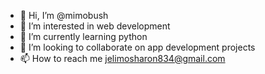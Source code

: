 - 👋 Hi, I’m @mimobush
- 👀 I’m interested in web development
- 🌱 I’m currently learning python
- 💞️ I’m looking to collaborate on app development projects
- 📫 How to reach me jelimosharon834@gmail.com

<!---
mimobush/mimobush is a ✨ special ✨ repository because its `README.md` (this file) appears on your GitHub profile.
You can click the Preview link to take a look at your changes.
--->
